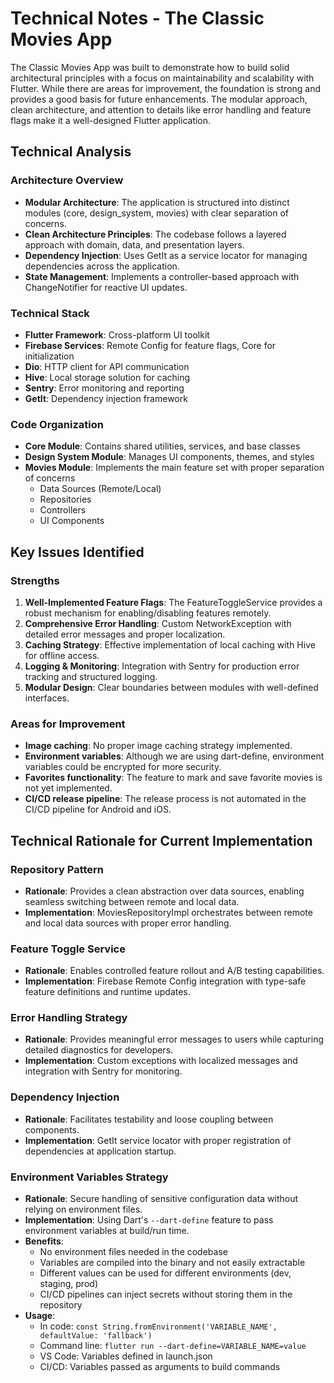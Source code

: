 # Technical Notes - The Classic Movies App

The Classic Movies App was built to demonstrate how to build solid architectural principles with a focus on maintainability and scalability with Flutter. While there are areas for improvement, the foundation is strong and provides a good basis for future enhancements. The modular approach, clean architecture, and attention to details like error handling and feature flags make it a well-designed Flutter application.

## Technical Analysis

### Architecture Overview
- **Modular Architecture**: The application is structured into distinct modules (core, design_system, movies) with clear separation of concerns.
- **Clean Architecture Principles**: The codebase follows a layered approach with domain, data, and presentation layers.
- **Dependency Injection**: Uses GetIt as a service locator for managing dependencies across the application.
- **State Management**: Implements a controller-based approach with ChangeNotifier for reactive UI updates.

### Technical Stack
- **Flutter Framework**: Cross-platform UI toolkit
- **Firebase Services**: Remote Config for feature flags, Core for initialization
- **Dio**: HTTP client for API communication
- **Hive**: Local storage solution for caching
- **Sentry**: Error monitoring and reporting
- **GetIt**: Dependency injection framework

### Code Organization
- **Core Module**: Contains shared utilities, services, and base classes
- **Design System Module**: Manages UI components, themes, and styles
- **Movies Module**: Implements the main feature set with proper separation of concerns
  - Data Sources (Remote/Local)
  - Repositories
  - Controllers
  - UI Components

## Key Issues Identified

### Strengths
1. **Well-Implemented Feature Flags**: The FeatureToggleService provides a robust mechanism for enabling/disabling features remotely.
2. **Comprehensive Error Handling**: Custom NetworkException with detailed error messages and proper localization.
3. **Caching Strategy**: Effective implementation of local caching with Hive for offline access.
4. **Logging & Monitoring**: Integration with Sentry for production error tracking and structured logging.
5. **Modular Design**: Clear boundaries between modules with well-defined interfaces.

### Areas for Improvement
- **Image caching**: No proper image caching strategy implemented.
- **Environment variables**: Although we are using dart-define, environment variables could be encrypted for more security.
- **Favorites functionality**: The feature to mark and save favorite movies is not yet implemented.
- **CI/CD release pipeline**: The release process is not automated in the CI/CD pipeline for Android and iOS.

## Technical Rationale for Current Implementation

### Repository Pattern
- **Rationale**: Provides a clean abstraction over data sources, enabling seamless switching between remote and local data.
- **Implementation**: MoviesRepositoryImpl orchestrates between remote and local data sources with proper error handling.

### Feature Toggle Service
- **Rationale**: Enables controlled feature rollout and A/B testing capabilities.
- **Implementation**: Firebase Remote Config integration with type-safe feature definitions and runtime updates.

### Error Handling Strategy
- **Rationale**: Provides meaningful error messages to users while capturing detailed diagnostics for developers.
- **Implementation**: Custom exceptions with localized messages and integration with Sentry for monitoring.

### Dependency Injection
- **Rationale**: Facilitates testability and loose coupling between components.
- **Implementation**: GetIt service locator with proper registration of dependencies at application startup.

### Environment Variables Strategy
- **Rationale**: Secure handling of sensitive configuration data without relying on environment files.
- **Implementation**: Using Dart's `--dart-define` feature to pass environment variables at build/run time.
- **Benefits**:
  - No environment files needed in the codebase
  - Variables are compiled into the binary and not easily extractable
  - Different values can be used for different environments (dev, staging, prod)
  - CI/CD pipelines can inject secrets without storing them in the repository
- **Usage**:
  - In code: `const String.fromEnvironment('VARIABLE_NAME', defaultValue: 'fallback')`
  - Command line: `flutter run --dart-define=VARIABLE_NAME=value`
  - VS Code: Variables defined in launch.json
  - CI/CD: Variables passed as arguments to build commands

